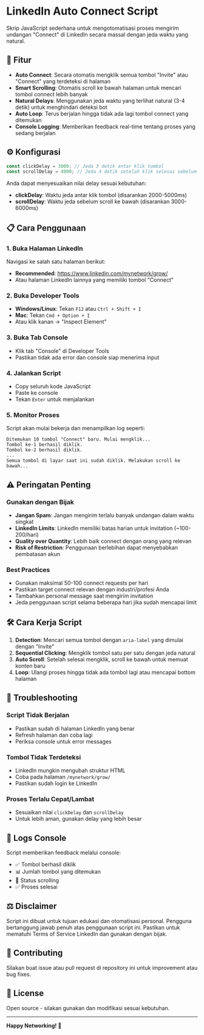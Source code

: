 # LinkedIn Auto Connect Script

Skrip JavaScript sederhana untuk mengotomatisasi proses mengirim undangan "Connect" di LinkedIn secara massal dengan jeda waktu yang natural.

## 🚀 Fitur

- **Auto Connect**: Secara otomatis mengklik semua tombol "Invite" atau "Connect" yang terdeteksi di halaman
- **Smart Scrolling**: Otomatis scroll ke bawah halaman untuk mencari tombol connect lebih banyak
- **Natural Delays**: Menggunakan jeda waktu yang terlihat natural (3-4 detik) untuk menghindari deteksi bot
- **Auto Loop**: Terus berjalan hingga tidak ada lagi tombol connect yang ditemukan
- **Console Logging**: Memberikan feedback real-time tentang proses yang sedang berjalan

## ⚙️ Konfigurasi

```javascript
const clickDelay = 3000; // Jeda 3 detik antar klik tombol
const scrollDelay = 4000; // Jeda 4 detik setelah klik selesai sebelum scroll
```

Anda dapat menyesuaikan nilai delay sesuai kebutuhan:
- **clickDelay**: Waktu jeda antar klik tombol (disarankan 2000-5000ms)
- **scrollDelay**: Waktu jeda sebelum scroll ke bawah (disarankan 3000-6000ms)

## 📋 Cara Penggunaan

### 1. Buka Halaman LinkedIn
Navigasi ke salah satu halaman berikut:
- **Recommended**: https://www.linkedin.com/mynetwork/grow/
- Atau halaman LinkedIn lainnya yang memiliki tombol "Connect"

### 2. Buka Developer Tools
- **Windows/Linux**: Tekan `F12` atau `Ctrl + Shift + I`
- **Mac**: Tekan `Cmd + Option + I`
- Atau klik kanan → "Inspect Element"

### 3. Buka Tab Console
- Klik tab "Console" di Developer Tools
- Pastikan tidak ada error dan console siap menerima input

### 4. Jalankan Script
- Copy seluruh kode JavaScript
- Paste ke console
- Tekan `Enter` untuk menjalankan

### 5. Monitor Proses
Script akan mulai bekerja dan menampilkan log seperti:
```
Ditemukan 10 tombol "Connect" baru. Mulai mengklik...
Tombol ke-1 berhasil diklik.
Tombol ke-2 berhasil diklik.
...
Semua tombol di layar saat ini sudah diklik. Melakukan scroll ke bawah...
```

## ⚠️ Peringatan Penting

### Gunakan dengan Bijak
- **Jangan Spam**: Jangan mengirim terlalu banyak undangan dalam waktu singkat
- **LinkedIn Limits**: LinkedIn memiliki batas harian untuk invitation (~100-200/hari)
- **Quality over Quantity**: Lebih baik connect dengan orang yang relevan
- **Risk of Restriction**: Penggunaan berlebihan dapat menyebabkan pembatasan akun

### Best Practices
- Gunakan maksimal 50-100 connect requests per hari
- Pastikan target connect relevan dengan industri/profesi Anda
- Tambahkan personal message saat mengirim invitation
- Jeda penggunaan script selama beberapa hari jika sudah mencapai limit

## 🛠️ Cara Kerja Script

1. **Detection**: Mencari semua tombol dengan `aria-label` yang dimulai dengan "Invite"
2. **Sequential Clicking**: Mengklik tombol satu per satu dengan jeda natural
3. **Auto Scroll**: Setelah selesai mengklik, scroll ke bawah untuk memuat konten baru
4. **Loop**: Ulangi proses hingga tidak ada tombol lagi atau mencapai bottom halaman

## 🔧 Troubleshooting

### Script Tidak Berjalan
- Pastikan sudah di halaman LinkedIn yang benar
- Refresh halaman dan coba lagi
- Periksa console untuk error messages

### Tombol Tidak Terdeteksi
- LinkedIn mungkin mengubah struktur HTML
- Coba pada halaman `/mynetwork/grow/` 
- Pastikan sudah login ke LinkedIn

### Proses Terlalu Cepat/Lambat
- Sesuaikan nilai `clickDelay` dan `scrollDelay`
- Untuk lebih aman, gunakan delay yang lebih besar

## 📝 Logs Console

Script memberikan feedback melalui console:
- ✅ Tombol berhasil diklik
- 📊 Jumlah tombol yang ditemukan
- 🔄 Status scrolling
- ✅ Proses selesai

## ⚖️ Disclaimer

Script ini dibuat untuk tujuan edukasi dan otomatisasi personal. Pengguna bertanggung jawab penuh atas penggunaan script ini. Pastikan untuk mematuhi Terms of Service LinkedIn dan gunakan dengan bijak.

## 🤝 Contributing

Silakan buat issue atau pull request di repository ini untuk improvement atau bug fixes.

## 📄 License

Open source - silakan gunakan dan modifikasi sesuai kebutuhan.

---

**Happy Networking! 🚀**
